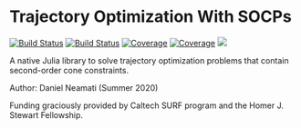 # Trajectory Optimization With SOCPs

[![Build Status](https://travis-ci.com/danineamati/TrajOptSOCPs.jl.svg?branch=master)](https://travis-ci.com/github/danineamati/TrajOptSOCPs.jl)
[![Build Status](https://ci.appveyor.com/api/projects/status/github/danineamati/TrajOptSOCPs.jl?svg=true)](https://ci.appveyor.com/project/danineamati/trajoptsocps-jl)
[![Coverage](https://codecov.io/gh/danineamati/TrajOptSOCPs.jl/branch/master/graph/badge.svg)](https://codecov.io/gh/danineamati/TrajOptSOCPs.jl)
[![Coverage](https://coveralls.io/repos/github/danineamati/TrajOptSOCPs.jl/badge.svg?branch=master)](https://coveralls.io/github/danineamati/TrajOptSOCPs.jl?branch=master)
[![](https://img.shields.io/badge/docs-dev-blue.svg)](https://danineamati.github.io/TrajOptSOCPs.jl/dev)

A native Julia library to solve trajectory optimization problems that contain
second-order cone constraints.

Author: Daniel Neamati (Summer 2020)

Funding graciously provided by Caltech SURF program and the Homer J. Stewart
Fellowship.
